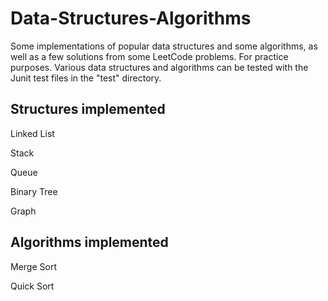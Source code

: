 # Data-Structures-Algorithms
Some implementations of popular data structures and some algorithms, as well as a few solutions from some LeetCode problems. For practice purposes. Various data structures and algorithms can be tested with the Junit test files in the "test" directory.

## Structures implemented
Linked List

Stack

Queue

Binary Tree

Graph

## Algorithms implemented
Merge Sort

Quick Sort
